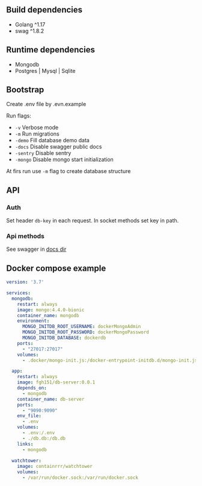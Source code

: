 ## Build dependencies

 * Golang ^1.17 
 * swag ^1.8.2

## Runtime dependencies

 * Mongodb
 * Postgres | Mysql | Sqlite

## Bootstrap

Create .env file by .evn.example 

Run flags:

 * ```-v``` Verbose mode
 * ```-m``` Run migrations
 * ```-demo``` Fill database demo data
 * ```-docs``` Disable swagger public docs
 * ```-sentry``` Disable sentry
 * ```-mongo``` Disable mongo start initialization

At firs run use ```-m``` flag to create database structure

## API
### Auth
Set header ```db-key``` in each request. In socket methods set key in path.

### Api methods

See swagger in [docs dir](/docs)

## Docker compose example

```yaml
version: '3.7'

services:
  mongodb:
    restart: always
    image: mongo:4.4.0-bionic
    container_name: mongodb
    environment:
      MONGO_INITDB_ROOT_USERNAME: dockerMongoAdmin
      MONGO_INITDB_ROOT_PASSWORD: dockerMongoPassword
      MONGO_INITDB_DATABASE: dockerdb
    ports:
      - "27017:27017"
    volumes:
      - .docker/mongo-init.js:/docker-entrypoint-initdb.d/mongo-init.js:ro

  app:
    restart: always
    image: fgh151/db-server:0.0.1
    depends_on:
      - mongodb
    container_name: db-server
    ports:
      - "9090:9090"
    env_file:
      - .env
    volumes:
      - .env:/.env
      - ./db.db:/db.db
    links:
      - mongodb
  
  watchtower:
    image: containrrr/watchtower
    volumes:
      - /var/run/docker.sock:/var/run/docker.sock
```